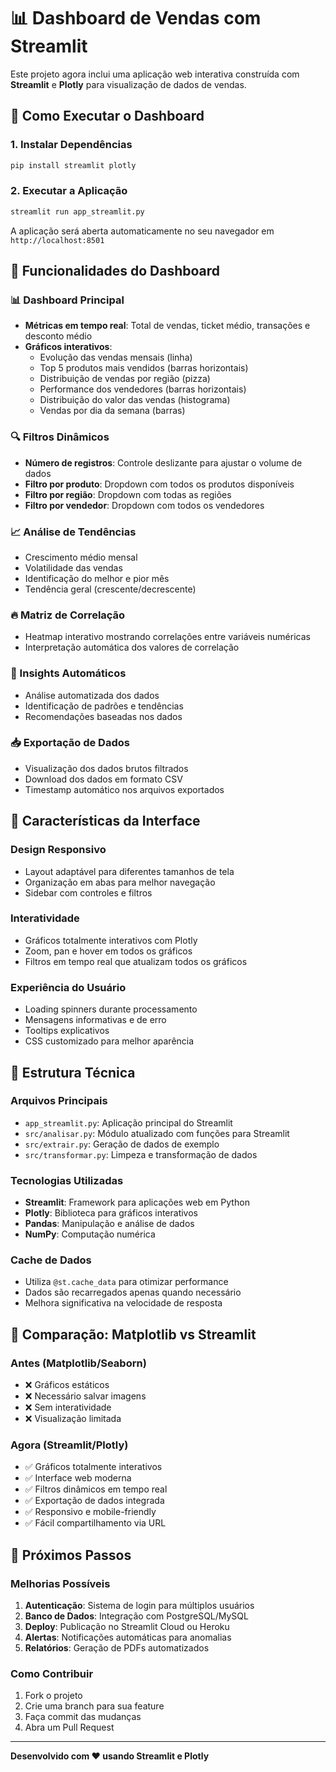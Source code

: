 # 📊 Dashboard de Vendas com Streamlit

Este projeto agora inclui uma aplicação web interativa construída com **Streamlit** e **Plotly** para visualização de dados de vendas.

## 🚀 Como Executar o Dashboard

### 1. Instalar Dependências
```bash
pip install streamlit plotly
```

### 2. Executar a Aplicação
```bash
streamlit run app_streamlit.py
```

A aplicação será aberta automaticamente no seu navegador em `http://localhost:8501`

## 🎯 Funcionalidades do Dashboard

### 📊 Dashboard Principal
- **Métricas em tempo real**: Total de vendas, ticket médio, transações e desconto médio
- **Gráficos interativos**:
  - Evolução das vendas mensais (linha)
  - Top 5 produtos mais vendidos (barras horizontais)
  - Distribuição de vendas por região (pizza)
  - Performance dos vendedores (barras horizontais)
  - Distribuição do valor das vendas (histograma)
  - Vendas por dia da semana (barras)

### 🔍 Filtros Dinâmicos
- **Número de registros**: Controle deslizante para ajustar o volume de dados
- **Filtro por produto**: Dropdown com todos os produtos disponíveis
- **Filtro por região**: Dropdown com todas as regiões
- **Filtro por vendedor**: Dropdown com todos os vendedores

### 📈 Análise de Tendências
- Crescimento médio mensal
- Volatilidade das vendas
- Identificação do melhor e pior mês
- Tendência geral (crescente/decrescente)

### 🔥 Matriz de Correlação
- Heatmap interativo mostrando correlações entre variáveis numéricas
- Interpretação automática dos valores de correlação

### 🤖 Insights Automáticos
- Análise automatizada dos dados
- Identificação de padrões e tendências
- Recomendações baseadas nos dados

### 📥 Exportação de Dados
- Visualização dos dados brutos filtrados
- Download dos dados em formato CSV
- Timestamp automático nos arquivos exportados

## 🎨 Características da Interface

### Design Responsivo
- Layout adaptável para diferentes tamanhos de tela
- Organização em abas para melhor navegação
- Sidebar com controles e filtros

### Interatividade
- Gráficos totalmente interativos com Plotly
- Zoom, pan e hover em todos os gráficos
- Filtros em tempo real que atualizam todos os gráficos

### Experiência do Usuário
- Loading spinners durante processamento
- Mensagens informativas e de erro
- Tooltips explicativos
- CSS customizado para melhor aparência

## 🔧 Estrutura Técnica

### Arquivos Principais
- `app_streamlit.py`: Aplicação principal do Streamlit
- `src/analisar.py`: Módulo atualizado com funções para Streamlit
- `src/extrair.py`: Geração de dados de exemplo
- `src/transformar.py`: Limpeza e transformação de dados

### Tecnologias Utilizadas
- **Streamlit**: Framework para aplicações web em Python
- **Plotly**: Biblioteca para gráficos interativos
- **Pandas**: Manipulação e análise de dados
- **NumPy**: Computação numérica

### Cache de Dados
- Utiliza `@st.cache_data` para otimizar performance
- Dados são recarregados apenas quando necessário
- Melhora significativa na velocidade de resposta

## 📱 Comparação: Matplotlib vs Streamlit

### Antes (Matplotlib/Seaborn)
- ❌ Gráficos estáticos
- ❌ Necessário salvar imagens
- ❌ Sem interatividade
- ❌ Visualização limitada

### Agora (Streamlit/Plotly)
- ✅ Gráficos totalmente interativos
- ✅ Interface web moderna
- ✅ Filtros dinâmicos em tempo real
- ✅ Exportação de dados integrada
- ✅ Responsivo e mobile-friendly
- ✅ Fácil compartilhamento via URL

## 🚀 Próximos Passos

### Melhorias Possíveis
1. **Autenticação**: Sistema de login para múltiplos usuários
2. **Banco de Dados**: Integração com PostgreSQL/MySQL
3. **Deploy**: Publicação no Streamlit Cloud ou Heroku
4. **Alertas**: Notificações automáticas para anomalias
5. **Relatórios**: Geração de PDFs automatizados

### Como Contribuir
1. Fork o projeto
2. Crie uma branch para sua feature
3. Faça commit das mudanças
4. Abra um Pull Request

---

**Desenvolvido com ❤️ usando Streamlit e Plotly**
